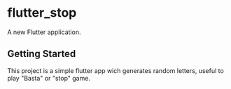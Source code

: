 # flutter_stop

A new Flutter application.

## Getting Started

This project is a simple flutter app wich generates random letters, useful to play "Basta" or "stop" game.